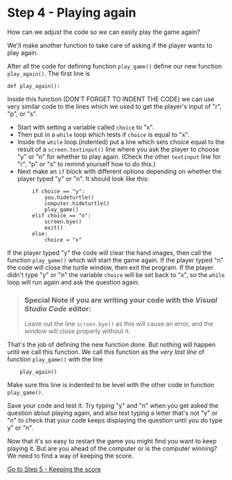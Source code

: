 # Step 4 - Playing again

How can we adjust the code so we can easily play the game again?

We'll make another function to take care of asking if the player wants to play again.

After all the code for defining function ```play_game()``` define our new function ```play_again()```. The first line is
```
def play_again():
```
Inside this function (DON'T FORGET TO INDENT THE CODE) we can use very similar code to the lines which we used to get the player's input of "r", "p", or "s". 

* Start with setting a variable called ```choice``` to "x". 
* Then put in a ```while``` loop which tests if ```choice``` is equal to "x".
* Inside the ```while``` loop (indented) put a line which sets choice equal to the result of a ```screen.textinput()``` line where you ask the player to choose "y" or "n" for whether to play again. (Check the other ```textinput``` line for "r", "p" or "s" to remind yourself how to do this.)
* Next make an ```if``` block with different options depending on whether the player typed "y" or "n". It should look like this:
```
        if choice == "y":
            you.hideturtle()
            computer.hideturtle()
            play_game()
        elif choice == "n":
            screen.bye()
            exit()
        else:
            choice = "x"
```
If the player typed "y" the code will clear the hand images, then call the function ```play_game()``` which will start the game again.
If the player typed "n" the code will close the turtle window, then exit the program.
If the player didn't type "y" or "n" the variable ```choice``` will be set back to "x", so the ```while``` loop will run again and ask the question again.

>### Special Note if you are writing your code with the *Visual Studio Code* editor:
>
>Leave out the line ```screen.bye()``` as this will cause an error, and the window will close properly without it.


That's the job of defining the new function done. But nothing will happen until we call this function. We call this function as the *very last line* of function ```play_game()``` with the line
```
    play_again()
```
Make sure this line is indented to be level with the other code in function ```play_game()```.

Save your code and test it. Try typing "y" and "n" when you get asked the question about playing again, and also test typing a letter that's not "y" or "n" to check that your code keeps displaying the question until you do type y" or "n".


Now that it's so easy to restart the game you might find you want to keep playing it. But are you ahead of the computer or is the computer winning? We need to find a way of keeping the score.

[Go to Step 5 - Keeping the score](../Step5-Keeping-score)
